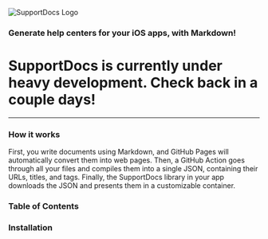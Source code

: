 
![SupportDocs Logo](https://raw.githubusercontent.com/aheze/SupportDocs/main/Assets/SupportDocsSmall.png)

### Generate help centers for your iOS apps, with Markdown!

# SupportDocs is currently under heavy development. Check back in a couple days!

---

### How it works
First, you write documents using Markdown, and GitHub Pages will automatically convert them into web pages.
Then, a GitHub Action goes through all your files and compiles them into a single JSON, containing their URLs, titles, and tags.
Finally, the SupportDocs library in your app downloads the JSON and presents them in a customizable container.

### Table of Contents


### Installation
